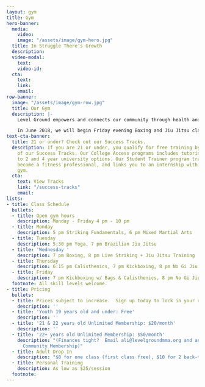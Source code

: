 ```yaml
---
layout: gym
title: Gym
hero-banner:
  media:
    video: 
    image: "/assets/image/gym-hero.jpg"
  title: In Struggle There's Growth
  description: 
  video-modal:
    text: 
    video-id: 
  cta:
    text: 
    link: 
    email: 
row-banner:
  image: "/assets/image/gym-row.jpg"
  title: Our Gym
  description: |-
    Level Ground empowers and connects our community through health and fitness. Our 6,500 square foot facility includes a dedicated mat space and weight area.  In addition to our classes, we provide Personal Training and Private Lessons in Martial Arts, Self-Defense, and Yoga.

    In June 2018, we will begin Friday evening Boxing and Jiu Jitsu classes.
text-cta-banner:
  title: 21 or under? Check out our Success Tracks.
  description: If you are 21 or under, you qualify for free training by joining one
    of our Success Tracks. Our College Access programs includes tutoring and connection
    to 2 and 4 year university options. Our Student Trainer program trains you to
    become a fitness professional, and links you to an internship with a Boston-based
    gym.
  cta:
    text: View Tracks
    link: "/success-tracks"
    email: 
lists:
- title: Class Schedule
  bullets:
  - title: Open gym hours
    description: Monday - Friday 4 pm - 10 pm
  - title: Monday
    description: 5 pm Striking Fundamentals, 6 pm Mixed Martial Arts
  - title: Tuesday
    description: 5:30 pm Yoga, 7 pm Brazilian Jiu Jitsu
  - title: 'Wednesday '
    description: 7 pm Boxing, 8 pm Live Striking + Jiu Jitsu Training
  - title: Thursday
    description: 6:15 pm Calisthenics, 7 pm Kickboxing, 8 pm No Gi Jiu Jitsu
  - title: Friday
    description: 7 pm Kickboxing w/ Bags & Calisthenics, 8 pm No Gi Jiu Jitsu
  footnote: All skill levels welcome.
- title: Pricing
  bullets:
  - title: Prices subject to increase.  Sign up today to lock in your rate forever.
    description: ''
  - title: 'Youth 19 years old and under: Free'
    description: ''
  - title: '21 & 22 years old Unlimited Membership: $20/month'
    description: ''
  - title: '22+ years old Unlimited Membership: $50/month'
    description: "(Finances tight?  Email ali@levelgroundmma.org and ask about our
      Community Membership)"
  - title: Adult Drop In
    description: "$8 for one class (first class free), $10 for 2 back-to-back classes"
  - title: Personal Training
    description: As low as $25/session
  footnote: 
---
```

